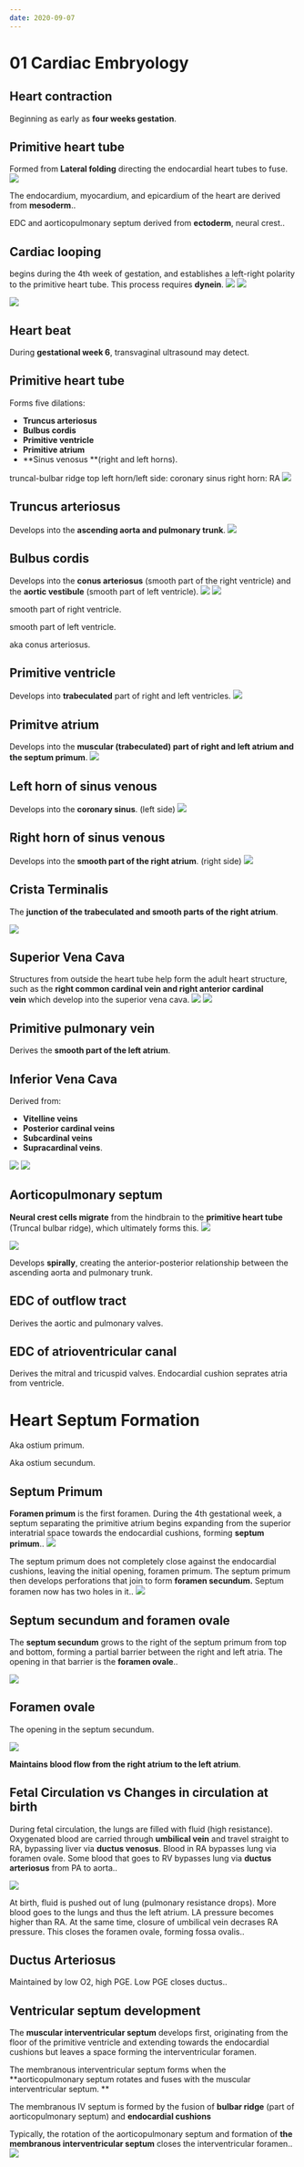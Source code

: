```yaml
---
date: 2020-09-07
---
```


# 01 Cardiac Embryology

## Heart contraction

<!-- Heart contractions begin when -->

Beginning as early as **four weeks gestation**.

## Primitive heart tube

<!-- Primitive heart tube formed how -->

Formed from **Lateral folding** directing the endocardial heart tubes to fuse.
![](https://photos.thisispiggy.com/file/wikiFiles/SNW6puG.jpg)

<!-- 3 layers of heart muscle derived from -->

The endocardium, myocardium, and epicardium of the heart are derived from **mesoderm**..

<!-- Endocardial cushion and aorticopulmonary septum germ layer -->

EDC and aorticopulmonary septum derived from **ectoderm**, neural crest..

## Cardiac looping

<!-- Cardiac looping and requires what -->

begins during the 4th week of gestation, and establishes a left-right polarity to the primitive heart tube. This process requires **dynein**.
![](https://photos.thisispiggy.com/file/wikiFiles/Dmxfdlb.jpg)
![](https://photos.thisispiggy.com/file/wikiFiles/g0LnKQB.jpg)

![](https://photos.thisispiggy.com/file/wikiFiles/SNW6puG.jpg)

## Heart beat

<!-- Heart beat detected when and how? -->

During **gestational week 6**, transvaginal ultrasound may detect.

## Primitive heart tube

<!-- The primitive heart tube forms what -->

Forms five dilations:

- **Truncus arteriosus**
- **Bulbus cordis**
- **Primitive ventricle**
- **Primitive atrium**
- \*\*Sinus venosus \*\*(right and left horns).

truncal-bulbar ridge top
left horn/left side: coronary sinus
right horn: RA
![](https://photos.thisispiggy.com/file/wikiFiles/d839YQG.jpg)

## Truncus arteriosus

<!-- Truncus arteriosus develops -->

Develops into the **ascending aorta and pulmonary trunk**.
![](https://photos.thisispiggy.com/file/wikiFiles/d839YQG.jpg)

## Bulbus cordis

<!-- The bulbus cordis develops -->

Develops into the **conus arteriosus** (smooth part of the right ventricle) and the **aortic vestibule** (smooth part of left ventricle).
![](https://photos.thisispiggy.com/file/wikiFiles/SGrQhJp.jpg)
![](https://photos.thisispiggy.com/file/wikiFiles/d839YQG.jpg)

<!-- Conus arteriosus is -->

smooth part of right ventricle.

<!-- Aortic vestibule is -->

smooth part of left ventricle.

<!-- Infundibulum aka -->

aka conus arteriosus.

## Primitive ventricle

<!-- The primitive ventricle develops -->

Develops into **trabeculated** part of right and left ventricles.
![](https://photos.thisispiggy.com/file/wikiFiles/d839YQG.jpg)

## Primitve atrium

<!-- The primitive atrium develops -->

Develops into the **muscular (trabeculated) part of right and left atrium and the septum primum**.
![](https://photos.thisispiggy.com/file/wikiFiles/d839YQG.jpg)

## Left horn of sinus venous

<!-- The left horn of the sinus venosus develops -->

Develops into the **coronary sinus**. (left side)
![](https://photos.thisispiggy.com/file/wikiFiles/d839YQG.jpg)

## Right horn of sinus venous

<!-- The right horn of the sinus venosus develops -->

Develops into the **smooth part of the right atrium**. (right side)
![](https://photos.thisispiggy.com/file/wikiFiles/d839YQG.jpg)

## Crista Terminalis

<!-- Crista terminalis is -->

The **junction of the trabeculated and smooth parts of the right atrium**.

![](https://photos.thisispiggy.com/file/wikiFiles/5Viba8I.jpg)

## Superior Vena Cava

<!-- SVC develops from -->

Structures from outside the heart tube help form the adult heart structure, such as the **right common cardinal vein and right anterior cardinal vein** which develop into the superior vena cava.
![](https://photos.thisispiggy.com/file/wikiFiles/9bsCiXl.jpg)
![](https://photos.thisispiggy.com/file/wikiFiles/AK65E8Y.jpg)

## Primitive pulmonary vein

<!-- The primitive pulmonary vein derives -->

Derives the **smooth part of the left atrium**.

## Inferior Vena Cava

<!-- The inferior vena cava is embryologically derived -->

Derived from:

- **Vitelline veins**
- **Posterior cardinal veins**
- **Subcardinal veins**
- **Supracardinal veins**.

![](https://photos.thisispiggy.com/file/wikiFiles/9bsCiXl.jpg)
![](https://photos.thisispiggy.com/file/wikiFiles/AexwcxV.jpg)

## Aorticopulmonary septum

<!-- Aorticopulmonary septum made from -->

**Neural crest cells migrate** from the hindbrain to the **primitive heart tube** (Truncal bulbar ridge), which ultimately forms this.
![](https://photos.thisispiggy.com/file/wikiFiles/DOoEeR8.jpg)

![](https://photos.thisispiggy.com/file/wikiFiles/vKt3e3D.jpg)

<!-- The aorticopulmonary septum makes, how -->

Develops **spirally**, creating the anterior-posterior relationship between the ascending aorta and pulmonary trunk.

## EDC of outflow tract

<!-- The endocardial cushions of the outflow tract derive -->

Derives the aortic and pulmonary valves.

## EDC of atrioventricular canal

<!-- EDC of atrioventricular canal makes -->

Derives the mitral and tricuspid valves.
Endocardial cushion seprates atria from ventricle.

# Heart Septum Formation

<!-- Foramen primum aka -->

Aka ostium primum.

<!-- Foramen secundum aka -->

Aka ostium secundum.

## Septum Primum

<!-- Septum primum form when and how -->

**Foramen primum** is the first foramen. During the 4th gestational week, a septum separating the primitive atrium begins expanding from the superior interatrial space towards the endocardial cushions, forming **septum primum**..
![](https://photos.thisispiggy.com/file/wikiFiles/bB7peAa.jpg)

<!-- Foramen secundum formation -->

The septum primum does not completely close against the endocardial cushions, leaving the initial opening, foramen primum. The septum primum then develops perforations that join to form **foramen secundum.** Septum foramen now has two holes in it..
![](https://photos.thisispiggy.com/file/wikiFiles/bB7peAa.jpg)

## Septum secundum and foramen ovale

<!-- Septum secundum and foramen ovale formation -->

The **septum secundum** grows to the right of the septum primum from top and bottom, forming a partial barrier between the right and left atria. The opening in that barrier is the **foramen ovale**..

![](https://photos.thisispiggy.com/file/wikiFiles/YgKfMkk.jpg)

## Foramen ovale

<!-- Foramen ovale -->

The opening in the septum secundum.

![](https://photos.thisispiggy.com/file/wikiFiles/ST4PILA.jpg)

<!-- Foramen ovale function -->

**Maintains blood flow from the right atrium to the left atrium**.

## Fetal Circulation vs Changes in circulation at birth

<!-- Fetal circulation -->

During fetal circulation, the lungs are filled with fluid (high resistance). Oxygenated blood are carried through **umbilical vein** and travel straight to RA, bypassing liver via **ductus venosus**. Blood in RA bypasses lung via foramen ovale. Some blood that goes to RV bypasses lung via **ductus arteriosus** from PA to aorta..

![](https://photos.thisispiggy.com/file/wikiFiles/yKUgmQ0.jpg)

<!-- Circulation change at birth -->

At birth, fluid is pushed out of lung (pulmonary resistance drops). More blood goes to the lungs and thus the left atrium. LA pressure becomes higher than RA. At the same time, closure of umbilical vein decrases RA pressure. This closes the foramen ovale, forming fossa ovalis..

## Ductus Arteriosus

<!-- Ductus arteriosus maintained by, closed by -->

Maintained by low O2, high PGE. Low PGE closes ductus..

## Ventricular septum development

<!-- Ventricular septum develop how -->

The **muscular interventricular septum** develops first, originating from the floor of the primitive ventricle and extending towards the endocardial cushions but leaves a space forming the interventricular foramen. 

The membranous interventricular septum forms when the \*\*aorticopulmonary septum rotates and fuses with the muscular interventricular septum. \*\*

The membranous IV septum is formed by the fusion of **bulbar ridge** (part of aorticopulmonary septum) and **endocardial cushions**

Typically, the rotation of the aorticopulmonary septum and formation of **the membranous interventricular septum** closes the interventricular foramen..
![](https://photos.thisispiggy.com/file/wikiFiles/vKt3e3D.jpg)
